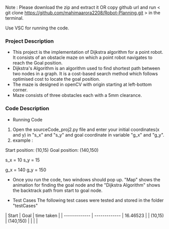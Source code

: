 Note : Please download the zip and extract it OR copy github url and run < git clone https://github.com/mahimaarora2208/Robot-Planning.git > in the terminal.

Use VSC for running the code.

<h3>Project Description</h3>

* This project is the implementation of Dijkstra algorithm for a point robot. It consists of an obstacle maze on which a point robot navigates to reach 
  the Goal position.
* Dijkstra's Algorithm is an algorithm used to find shortest path between two nodes in a graph. It is a cost-based search method which follows optimised 
  cost to locate the goal position.
* The maze is designed in openCV with origin starting at left-bottom corner.
* Maze consists of three obstacles each with a 5mm clearance. 

<h3> Code Description</h3>

* Running Code
1. Open the sourceCode_proj2.py file and enter your initial coordinates(x and y) in "s_x" and "s_y"  and goal coordinate in variable "g_x" and "g_y".
2. example :  

Start position: (10,15)
Goal position: (140,150)

s_x = 10
s_y = 15

g_x = 140
g_y = 150

* Once you run the code, two windows should pop up. "Map" shows the animation for finding the goal node and the "Dijkstra Algorithm" shows the backtrack path from start to goal node. 


* Test Cases
The following test cases were tested and stored in the folder "testCases"

|     Start     |    Goal       | time taken  |
| ------------- | ------------- |  16.46523   |
|    (10,15)    |  (140,150)    |
|  |  |

